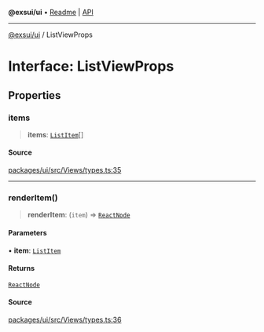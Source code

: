 **@exsui/ui** • [Readme](../README.md) \| [API](../globals.md)

***

[@exsui/ui](../README.md) / ListViewProps

# Interface: ListViewProps

## Properties

### items

> **items**: [`ListItem`](ListItem.md)[]

#### Source

[packages/ui/src/Views/types.ts:35](https://github.com/dirheimerb/exsui/blob/c97dab6/packages/ui/src/Views/types.ts#L35)

***

### renderItem()

> **renderItem**: (`item`) => [`ReactNode`](../-internal-/type-aliases/ReactNode.md)

#### Parameters

• **item**: [`ListItem`](ListItem.md)

#### Returns

[`ReactNode`](../-internal-/type-aliases/ReactNode.md)

#### Source

[packages/ui/src/Views/types.ts:36](https://github.com/dirheimerb/exsui/blob/c97dab6/packages/ui/src/Views/types.ts#L36)
